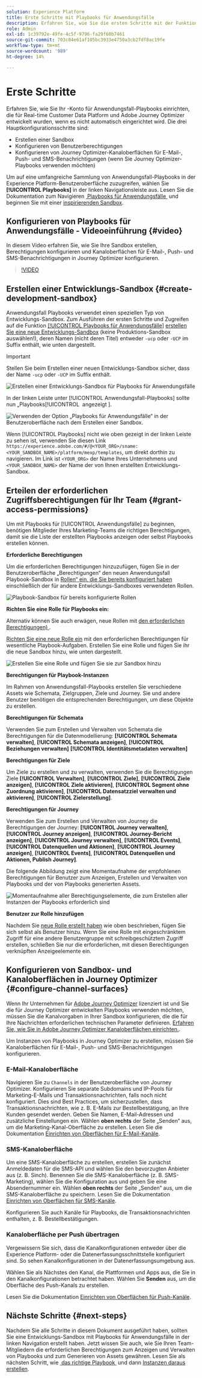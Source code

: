 ```yaml
---
solution: Experience Platform
title: Erste Schritte mit Playbooks für Anwendungsfälle
description: Erfahren Sie, wie Sie die ersten Schritte mit der Funktion „Playbooks für Anwendungsfälle“ ausführen.
role: Admin
exl-id: 1c39792e-49fe-4c5f-9796-fa29f60b7461
source-git-commit: 703c84e61af105bc3933e4750a3cb27df8ac19fe
workflow-type: tm+mt
source-wordcount: '989'
ht-degree: 14%

---
```



# Erste Schritte

Erfahren Sie, wie Sie Ihr -Konto für Anwendungsfall-Playbooks einrichten, die für Real-time Customer Data Platform und Adobe Journey Optimizer entwickelt wurden, wenn es nicht automatisch eingerichtet wird. Die drei Hauptkonfigurationsschritte sind:

* Erstellen einer Sandbox
* Konfigurieren von Benutzerberechtigungen
* Konfigurieren von Journey Optimizer-Kanaloberflächen für E-Mail-, Push- und SMS-Benachrichtigungen (wenn Sie Journey Optimizer-Playbooks verwenden möchten)

Um auf eine umfangreiche Sammlung von Anwendungsfall-Playbooks in der Experience Platform-Benutzeroberfläche zuzugreifen, wählen Sie **[!UICONTROL Playbooks]** in der linken Navigationsleiste aus. Lesen Sie die Dokumentation zum Navigieren [&#x200B; Playbooks für Anwendungsfälle &#x200B;](../playbooks/navigate.md) und beginnen Sie mit einer [inspirierenden Sandbox](../playbooks/navigate.md).

## Konfigurieren von Playbooks für Anwendungsfälle - Videoeinführung {#video}

In diesem Video erfahren Sie, wie Sie Ihre Sandbox erstellen, Berechtigungen konfigurieren und Kanaloberflächen für E-Mail-, Push- und SMS-Benachrichtigungen in Journey Optimizer konfigurieren.

>[!VIDEO](https://video.tv.adobe.com/v/3449835?learn=on&captions=ger)

## Erstellen einer Entwicklungs-Sandbox {#create-development-sandbox}

Anwendungsfall Playbooks verwendet einen speziellen Typ von Entwicklungs-Sandbox. Zum Ausführen der ersten Schritte und Zugreifen auf die Funktion [[!UICONTROL Playbooks für Anwendungsfälle]](/help/use-case-playbooks/playbooks/overview.md) [erstellen Sie eine neue Entwicklungs-Sandbox](/help/sandboxes/ui/user-guide.md#create) (keine Produktions-Sandbox auswählen!), deren Namen (nicht deren Titel) entweder `-ucp` oder `-UCP` im Suffix enthält, wie unten dargestellt.

>[!IMPORTANT]
>
>Stellen Sie beim Erstellen einer neuen Entwicklungs-Sandbox sicher, dass der Name `-ucp` oder `-UCP` im Suffix enthält.


![Erstellen einer Entwicklungs-Sandbox für Playbooks für Anwendungsfälle](/help/use-case-playbooks/assets/playbooks/get-started/create-sandbox-ucp.png)

In der linken Leiste unter [!UICONTROL Anwendungsfall-Playbooks] sollte nun „Playbooks[!UICONTROL &#x200B; angezeigt &#x200B;].

![Verwenden der Option „Playbooks für Anwendungsfälle“ in der Benutzeroberfläche nach dem Erstellen einer Sandbox.](/help/use-case-playbooks/assets/playbooks/get-started/ucp-sandbox-in-ui.png)

Wenn [!UICONTROL Playbooks] nicht wie oben gezeigt in der linken Leiste zu sehen ist, verwenden Sie diesen Link `https://experience.adobe.com/#/@<YOUR_ORG>/sname:<YOUR_SANDBOX_NAME>/platform/mexp/templates`, um direkt dorthin zu navigieren. Im Link ist `<YOUR_ORG>` der Name Ihres Unternehmens und `<YOUR_SANDBOX_NAME>` der Name der von Ihnen erstellten Entwicklungs-Sandbox.

## Erteilen der erforderlichen Zugriffsberechtigungen für Ihr Team {#grant-access-permissions}

Um mit Playbooks für [!UICONTROL Anwendungsfälle] zu beginnen, benötigen Mitglieder Ihres Marketing-Teams die richtigen Berechtigungen, damit sie die Liste der erstellten Playbooks anzeigen oder selbst Playbooks erstellen können.

**Erforderliche Berechtigungen**

Um die erforderlichen Berechtigungen hinzuzufügen, fügen Sie in der Benutzeroberfläche „Berechtigungen“ den neuen Anwendungsfall Playbook-Sandbox in [Rollen“ ein, die Sie bereits konfiguriert haben](/help/access-control/abac/ui/permissions.md#managing-sandboxes-for-role) einschließlich der für andere Entwicklungs-Sandboxes verwendeten Rollen.

![Playbook-Sandbox für bereits konfigurierte Rollen](/help/use-case-playbooks/assets/playbooks/get-started/permissions-to-existing-roles.png)

**Richten Sie eine Rolle für Playbooks ein:**

Alternativ können Sie auch erwägen, neue Rollen mit [den erforderlichen Berechtigungen) &#x200B;](/help/access-control/home.md#sandboxes-and-permissions).

[Richten Sie eine neue Rolle ein](/help/access-control/abac/ui/permissions.md) mit den erforderlichen Berechtigungen für wesentliche Playbook-Aufgaben. Erstellen Sie eine Rolle und fügen Sie ihr die neue Sandbox hinzu, wie unten dargestellt.

![Erstellen Sie eine Rolle und fügen Sie sie zur Sandbox hinzu](/help/use-case-playbooks/assets/playbooks/get-started/create-new-role.png)

**Berechtigungen für Playbook-Instanzen**

Im Rahmen von Anwendungsfall-Playbooks erstellen Sie verschiedene Assets wie Schemata, Zielgruppen, Ziele und Journey. Sie und andere Benutzer benötigen die entsprechenden Berechtigungen, um diese Objekte zu erstellen.

**Berechtigungen für Schemata**

Verwenden Sie zum Erstellen und Verwalten von Schemata die Berechtigungen für die Datenmodellierung: **[!UICONTROL Schemata verwalten]**, **[!UICONTROL Schemata anzeigen]**, **[!UICONTROL Beziehungen verwalten]** **[!UICONTROL Identitätsmetadaten verwalten]**

**Berechtigungen für Ziele**

Um Ziele zu erstellen und zu verwalten, verwenden Sie die Berechtigungen Ziele **[!UICONTROL Verwalten]**, **[!UICONTROL Ziele]**, **[!UICONTROL Ziele anzeigen]**, **[!UICONTROL Ziele aktivieren]**, **[!UICONTROL Segment ohne Zuordnung aktivieren]**, **[!UICONTROL Datensatzziel verwalten und aktivieren]**, **[!UICONTROL Zielerstellung]**.

**Berechtigungen für Journey**

Verwenden Sie zum Erstellen und Verwalten von Journey die Berechtigungen der Journey: **[!UICONTROL Journey verwalten]**, **[!UICONTROL Journey anzeigen]**, **[!UICONTROL Journey-Bericht anzeigen]**, **[!UICONTROL Journey verwalten]**, **[!UICONTROL Events]**, **[!UICONTROL Datenquellen und Aktionen]**, **[!UICONTROL Journey anzeigen]**, **[!UICONTROL Events]**, **[!UICONTROL Datenquellen und Aktionen, Publish Journey]**.

Die folgende Abbildung zeigt eine Momentaufnahme der empfohlenen Berechtigungen für Benutzer zum Anzeigen, Erstellen und Verwalten von Playbooks und der von Playbooks generierten Assets.

![Momentaufnahme aller Berechtigungselemente, die zum Erstellen aller Instanzen der Playbooks erforderlich sind](/help/use-case-playbooks/assets/playbooks/get-started/permission-snapshot.png)

**Benutzer zur Rolle hinzufügen**

Nachdem Sie [neue Rolle erstellt haben](/help/access-control/abac/ui/permissions.md#managing-users-for-role) wie oben beschrieben, fügen Sie sich selbst als Benutzer hinzu. Wenn Sie eine Rolle mit eingeschränktem Zugriff für eine andere Benutzergruppe mit schreibgeschütztem Zugriff erstellen, schließen Sie nur die erforderlichen, mit diesen Berechtigungen verknüpften Anzeigeelemente ein.

## Konfigurieren von Sandbox- und Kanaloberflächen in Journey Optimizer {#configure-channel-surfaces}

Wenn Ihr Unternehmen für [Adobe Journey Optimizer](https://experienceleague.adobe.com/docs/journey-optimizer/using/ajo-home.html?lang=de) lizenziert ist und Sie die für Journey Optimizer entwickelten Playbooks verwenden möchten, müssen Sie die Kanalvorgaben in Ihrer Sandbox konfigurieren, die die für Ihre Nachrichten erforderlichen technischen Parameter definieren. [Erfahren Sie, wie Sie in Adobe Journey Optimizer Kanaloberflächen einrichten.](https://experienceleague.adobe.com/de/docs/journey-optimizer/using/configuration/channel-surfaces).

Um Instanzen von Playbooks in Journey Optimizer zu erstellen, müssen Sie Kanaloberflächen für E-Mail-, Push- und SMS-Benachrichtigungen konfigurieren.

### E-Mail-Kanaloberfläche

Navigieren Sie zu `Channels` in der Benutzeroberfläche von Journey Optimizer. Konfigurieren Sie separate Subdomains und IP-Pools für Marketing-E-Mails und Transaktionsnachrichten, falls noch nicht konfiguriert. Dies sind Best Practices, um sicherzustellen, dass Transaktionsnachrichten, wie z. B. E-Mails zur Bestellbestätigung, an Ihre Kunden gesendet werden. Geben Sie Namen, E-Mail-Adressen und zusätzliche Einstellungen ein. Wählen **oben rechts** der Seite „Senden“ aus, um die Marketing-Kanal-Oberfläche zu erstellen. Lesen Sie die Dokumentation [Einrichten von Oberflächen für E-Mail-Kanäle](https://experienceleague.adobe.com/docs/journey-optimizer/using/email/configure-email/email-settings.html?lang=de).

### SMS-Kanaloberfläche

Um eine SMS-Kanaloberfläche zu erstellen, erstellen Sie zunächst Anmeldedaten für die SMS-API und wählen Sie den bevorzugten Anbieter aus (z. B. Sinch). Benennen Sie die SMS-Kanaloberfläche (z. B. SMS-Marketing), wählen Sie die Konfiguration aus und geben Sie eine Absendernummer ein. Wählen **oben rechts** der Seite „Senden“ aus, um die SMS-Kanaloberfläche zu speichern. Lesen Sie die Dokumentation [Einrichten von Oberflächen für SMS-Kanäle](https://experienceleague.adobe.com/docs/journey-optimizer/using/sms/sms-configuration.html?lang=de#message-preset-sms).

Konfigurieren Sie auch Kanäle für Playbooks, die Transaktionsnachrichten enthalten, z. B. Bestellbestätigungen.

### Kanaloberfläche per Push übertragen

Vergewissern Sie sich, dass die Kanalkonfigurationen entweder über die Experience Platform- oder die Datenerfassungsschnittstelle konfiguriert sind. So sehen Kanalkonfigurationen in der Datenerfassungsumgebung aus.

<!-- ![Channel configurations in Data collections](/help/use-case-playbooks/assets/playbooks/get-started/.png) -->

Wählen Sie als Nächstes den Kanal, die Plattformen und Apps aus, die Sie in den Kanalkonfigurationen betrachtet haben. Wählen Sie **Senden** aus, um die Oberfläche des Push-Kanals zu erstellen.

Lesen Sie die Dokumentation [Einrichten von Oberflächen für Push-Kanäle](https://experienceleague.adobe.com/docs/journey-optimizer/using/push/push-config/push-configuration.html?lang=de).

## Nächste Schritte {#next-steps}

Nachdem Sie alle Schritte in diesem Dokument ausgeführt haben, sollten Sie eine Entwicklungs-Sandbox mit Playbooks für Anwendungsfälle in der linken Navigation erstellt haben. Jetzt wissen Sie auch, wie Sie Ihren Team-Mitgliedern die erforderlichen Berechtigungen zum Anzeigen und Verwalten von Playbooks und zum Generieren von Assets gewähren. Lesen Sie als nächsten Schritt, wie [&#x200B; das richtige Playbook &#x200B;](/help/use-case-playbooks/playbooks/choose.md) und dann [Instanzen daraus erstellen](/help/use-case-playbooks/playbooks/create-share-reuse.md).
